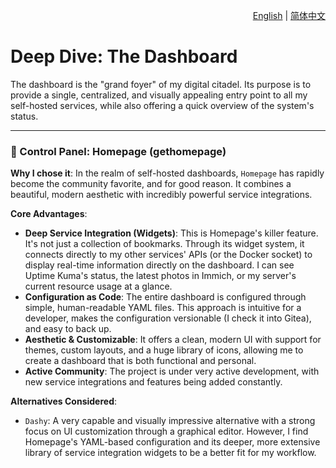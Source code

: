 <p align="right">
  <a href="./dashboard.md">English</a> | <a href="./dashboard_zh-CN.md">简体中文</a>
</p>

# Deep Dive: The Dashboard

The dashboard is the "grand foyer" of my digital citadel. Its purpose is to provide a single, centralized, and visually appealing entry point to all my self-hosted services, while also offering a quick overview of the system's status.

---

### 🧭 Control Panel: Homepage (gethomepage)

**Why I chose it**: In the realm of self-hosted dashboards, `Homepage` has rapidly become the community favorite, and for good reason. It combines a beautiful, modern aesthetic with incredibly powerful service integrations.

**Core Advantages**:
*   **Deep Service Integration (Widgets)**: This is Homepage's killer feature. It's not just a collection of bookmarks. Through its widget system, it connects directly to my other services' APIs (or the Docker socket) to display real-time information directly on the dashboard. I can see Uptime Kuma's status, the latest photos in Immich, or my server's current resource usage at a glance.
*   **Configuration as Code**: The entire dashboard is configured through simple, human-readable YAML files. This approach is intuitive for a developer, makes the configuration versionable (I check it into Gitea), and easy to back up.
*   **Aesthetic & Customizable**: It offers a clean, modern UI with support for themes, custom layouts, and a huge library of icons, allowing me to create a dashboard that is both functional and personal.
*   **Active Community**: The project is under very active development, with new service integrations and features being added constantly.

**Alternatives Considered**:
*   `Dashy`: A very capable and visually impressive alternative with a strong focus on UI customization through a graphical editor. However, I find Homepage's YAML-based configuration and its deeper, more extensive library of service integration widgets to be a better fit for my workflow.